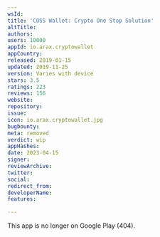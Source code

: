 ```yaml
---
wsId: 
title: 'COSS Wallet: Crypto One Stop Solution'
altTitle: 
authors: 
users: 10000
appId: io.arax.cryptowallet
appCountry: 
released: 2019-01-15
updated: 2019-11-25
version: Varies with device
stars: 3.5
ratings: 223
reviews: 156
website: 
repository: 
issue: 
icon: io.arax.cryptowallet.jpg
bugbounty: 
meta: removed
verdict: wip
appHashes: 
date: 2023-04-15
signer: 
reviewArchive: 
twitter: 
social: 
redirect_from: 
developerName: 
features: 

---
```


This app is no longer on Google Play (404).

